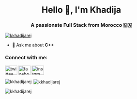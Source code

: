 <h1 align="center">Hello 👋, I'm Khadija</h1>
<h3 align="center">A passionate Full Stack from Morocco 🇲🇦</h3>

<p align="left"> <a href="https://github.com/ryo-ma/github-profile-trophy"><img src="https://github-profile-trophy.vercel.app/?username=kkhadijarej" alt="kkhadijarej" /></a> </p>

- 💬 Ask me about **C++**

<h3 align="left">Connect with me:</h3>
<p align="left">
<a href="https://twitter.com/twittee" target="blank"><img align="center" src="https://raw.githubusercontent.com/rahuldkjain/github-profile-readme-generator/master/src/images/icons/Social/twitter.svg" alt="twittee" height="30" width="40" /></a>
<a href="https://fb.com/facebook" target="blank"><img align="center" src="https://raw.githubusercontent.com/rahuldkjain/github-profile-readme-generator/master/src/images/icons/Social/facebook.svg" alt="facebook" height="30" width="40" /></a>
<a href="https://instagram.com/instgram" target="blank"><img align="center" src="https://raw.githubusercontent.com/rahuldkjain/github-profile-readme-generator/master/src/images/icons/Social/instagram.svg" alt="instgram" height="30" width="40" /></a>
</p>

<p><img align="left" src="https://github-readme-stats.vercel.app/api/top-langs?username=kkhadijarej&show_icons=true&locale=en&layout=compact" alt="kkhadijarej" /></p>

<p>&nbsp;<img align="center" src="https://github-readme-stats.vercel.app/api?username=kkhadijarej&show_icons=true&locale=en" alt="kkhadijarej" /></p>

<p><img align="center" src="https://github-readme-streak-stats.herokuapp.com/?user=kkhadijarej&" alt="kkhadijarej" /></p>
